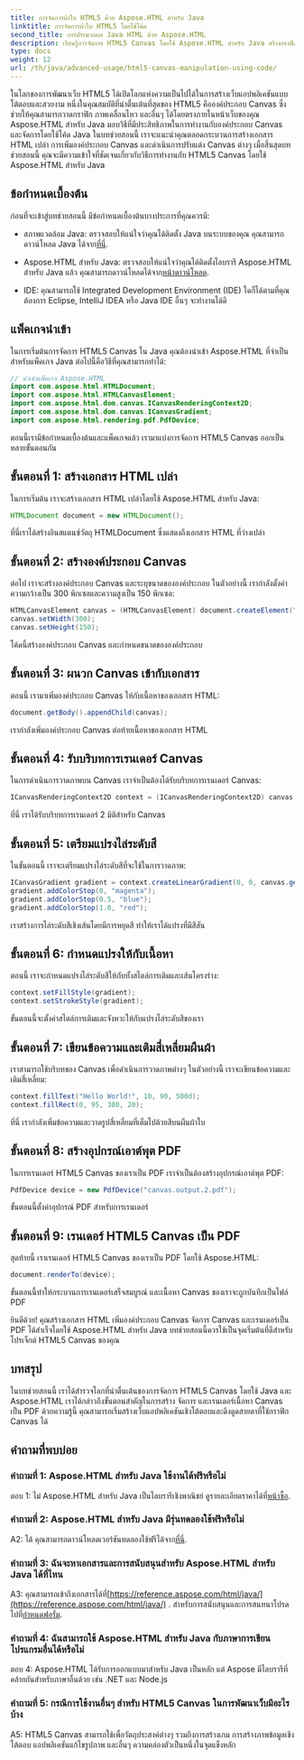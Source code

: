 ```yaml
---
title: การจัดการผ้าใบ HTML5 ด้วย Aspose.HTML สำหรับ Java
linktitle: การจัดการผ้าใบ HTML5 โดยใช้โค้ด
second_title: การประมวลผล Java HTML ด้วย Aspose.HTML
description: เรียนรู้การจัดการ HTML5 Canvas โดยใช้ Aspose.HTML สำหรับ Java สร้างกราฟิกเชิงโต้ตอบพร้อมคำแนะนำทีละขั้นตอน
type: docs
weight: 12
url: /th/java/advanced-usage/html5-canvas-manipulation-using-code/
---
```

ในโลกของการพัฒนาเว็บ HTML5 ได้เปิดโลกแห่งความเป็นไปได้ในการสร้างเว็บแอปพลิเคชันแบบโต้ตอบและสวยงาม หนึ่งในคุณสมบัติที่น่าตื่นเต้นที่สุดของ HTML5 คือองค์ประกอบ Canvas ซึ่งช่วยให้คุณสามารถวาดกราฟิก ภาพเคลื่อนไหว และอื่นๆ ได้โดยตรงภายในหน้าเว็บของคุณ Aspose.HTML สำหรับ Java มอบวิธีที่มีประสิทธิภาพในการทำงานกับองค์ประกอบ Canvas และจัดการโดยใช้โค้ด Java ในบทช่วยสอนนี้ เราจะแนะนำคุณตลอดกระบวนการสร้างเอกสาร HTML เปล่า การเพิ่มองค์ประกอบ Canvas และดำเนินการปรับแต่ง Canvas ต่างๆ เมื่อสิ้นสุดบทช่วยสอนนี้ คุณจะมีความเข้าใจที่ชัดเจนเกี่ยวกับวิธีการทำงานกับ HTML5 Canvas โดยใช้ Aspose.HTML สำหรับ Java

## ข้อกำหนดเบื้องต้น

ก่อนที่จะเข้าสู่บทช่วยสอนนี้ มีข้อกำหนดเบื้องต้นบางประการที่คุณควรมี:

-  สภาพแวดล้อม Java: ตรวจสอบให้แน่ใจว่าคุณได้ติดตั้ง Java บนระบบของคุณ คุณสามารถดาวน์โหลด Java ได้จาก[ที่นี่](https://www.java.com/download/).

-  Aspose.HTML สำหรับ Java: ตรวจสอบให้แน่ใจว่าคุณได้ติดตั้งไลบรารี Aspose.HTML สำหรับ Java แล้ว คุณสามารถดาวน์โหลดได้จาก[หน้าดาวน์โหลด](https://releases.aspose.com/html/java/).

- IDE: คุณสามารถใช้ Integrated Development Environment (IDE) ใดก็ได้ตามที่คุณต้องการ Eclipse, IntelliJ IDEA หรือ Java IDE อื่นๆ จะทำงานได้ดี

## แพ็คเกจนำเข้า

ในการเริ่มต้นการจัดการ HTML5 Canvas ใน Java คุณต้องนำเข้า Aspose.HTML ที่จำเป็นสำหรับแพ็คเกจ Java ต่อไปนี้คือวิธีที่คุณสามารถทำได้:

```java
// นำเข้าแพ็คเกจ Aspose.HTML
import com.aspose.html.HTMLDocument;
import com.aspose.html.HTMLCanvasElement;
import com.aspose.html.dom.canvas.ICanvasRenderingContext2D;
import com.aspose.html.dom.canvas.ICanvasGradient;
import com.aspose.html.rendering.pdf.PdfDevice;
```

ตอนนี้เรามีข้อกำหนดเบื้องต้นและแพ็คเกจแล้ว เรามาแบ่งการจัดการ HTML5 Canvas ออกเป็นหลายขั้นตอนกัน

## ขั้นตอนที่ 1: สร้างเอกสาร HTML เปล่า

ในการเริ่มต้น เราจะสร้างเอกสาร HTML เปล่าโดยใช้ Aspose.HTML สำหรับ Java:

```java
HTMLDocument document = new HTMLDocument();
```

ที่นี่เราได้สร้างอินสแตนซ์วัตถุ HTMLDocument ซึ่งแสดงถึงเอกสาร HTML ที่ว่างเปล่า

## ขั้นตอนที่ 2: สร้างองค์ประกอบ Canvas

ต่อไป เราจะสร้างองค์ประกอบ Canvas และระบุขนาดขององค์ประกอบ ในตัวอย่างนี้ เรากำลังตั้งค่าความกว้างเป็น 300 พิกเซลและความสูงเป็น 150 พิกเซล:

```java
HTMLCanvasElement canvas = (HTMLCanvasElement) document.createElement("canvas");
canvas.setWidth(300);
canvas.setHeight(150);
```

โค้ดนี้สร้างองค์ประกอบ Canvas และกำหนดขนาดขององค์ประกอบ

## ขั้นตอนที่ 3: ผนวก Canvas เข้ากับเอกสาร

ตอนนี้ เรามาเพิ่มองค์ประกอบ Canvas ให้กับเนื้อหาของเอกสาร HTML:

```java
document.getBody().appendChild(canvas);
```

เรากำลังเพิ่มองค์ประกอบ Canvas ต่อท้ายเนื้อหาของเอกสาร HTML

## ขั้นตอนที่ 4: รับบริบทการเรนเดอร์ Canvas

ในการดำเนินการวาดภาพบน Canvas เราจำเป็นต้องได้รับบริบทการเรนเดอร์ Canvas:

```java
ICanvasRenderingContext2D context = (ICanvasRenderingContext2D) canvas.getContext("2d");
```

ที่นี่ เราได้รับบริบทการเรนเดอร์ 2 มิติสำหรับ Canvas

## ขั้นตอนที่ 5: เตรียมแปรงไล่ระดับสี

ในขั้นตอนนี้ เราจะเตรียมแปรงไล่ระดับสีที่จะใช้ในการวาดภาพ:

```java
ICanvasGradient gradient = context.createLinearGradient(0, 0, canvas.getWidth(), 0);
gradient.addColorStop(0, "magenta");
gradient.addColorStop(0.5, "blue");
gradient.addColorStop(1.0, "red");
```

เราสร้างการไล่ระดับสีเชิงเส้นโดยมีการหยุดสี ทำให้เราได้แปรงที่มีสีสัน

## ขั้นตอนที่ 6: กำหนดแปรงให้กับเนื้อหา

ตอนนี้ เราจะกำหนดแปรงไล่ระดับสีให้กับทั้งสไตล์การเติมและเส้นโครงร่าง:

```java
context.setFillStyle(gradient);
context.setStrokeStyle(gradient);
```

ขั้นตอนนี้จะตั้งค่าสไตล์การเติมและจังหวะให้กับแปรงไล่ระดับสีของเรา

## ขั้นตอนที่ 7: เขียนข้อความและเติมสี่เหลี่ยมผืนผ้า

เราสามารถใช้บริบทของ Canvas เพื่อดำเนินการวาดภาพต่างๆ ในตัวอย่างนี้ เราจะเขียนข้อความและเติมสี่เหลี่ยม:

```java
context.fillText("Hello World!", 10, 90, 500d);
context.fillRect(0, 95, 300, 20);
```

ที่นี่ เรากำลังเพิ่มข้อความและวาดรูปสี่เหลี่ยมที่เต็มไปด้วยสีบนผืนผ้าใบ

## ขั้นตอนที่ 8: สร้างอุปกรณ์เอาต์พุต PDF

ในการเรนเดอร์ HTML5 Canvas ของเราเป็น PDF เราจำเป็นต้องสร้างอุปกรณ์เอาต์พุต PDF:

```java
PdfDevice device = new PdfDevice("canvas.output.2.pdf");
```

ขั้นตอนนี้ตั้งค่าอุปกรณ์ PDF สำหรับการเรนเดอร์

## ขั้นตอนที่ 9: เรนเดอร์ HTML5 Canvas เป็น PDF

สุดท้ายนี้ เราเรนเดอร์ HTML5 Canvas ของเราเป็น PDF โดยใช้ Aspose.HTML:

```java
document.renderTo(device);
```

ขั้นตอนนี้ทำให้กระบวนการเรนเดอร์เสร็จสมบูรณ์ และเนื้อหา Canvas ของเราจะถูกบันทึกเป็นไฟล์ PDF

ยินดีด้วย! คุณสร้างเอกสาร HTML เพิ่มองค์ประกอบ Canvas จัดการ Canvas และเรนเดอร์เป็น PDF ได้สำเร็จโดยใช้ Aspose.HTML สำหรับ Java บทช่วยสอนนี้ควรใช้เป็นจุดเริ่มต้นที่ดีสำหรับโปรเจ็กต์ HTML5 Canvas ของคุณ

## บทสรุป

ในบทช่วยสอนนี้ เราได้สำรวจโลกที่น่าตื่นเต้นของการจัดการ HTML5 Canvas โดยใช้ Java และ Aspose.HTML เราได้กล่าวถึงขั้นตอนสำคัญในการสร้าง จัดการ และเรนเดอร์เนื้อหา Canvas เป็น PDF ด้วยความรู้นี้ คุณสามารถเริ่มสร้างเว็บแอปพลิเคชันเชิงโต้ตอบและดึงดูดสายตาที่ใช้กราฟิก Canvas ได้

## คำถามที่พบบ่อย

### คำถามที่ 1: Aspose.HTML สำหรับ Java ใช้งานได้ฟรีหรือไม่

 ตอบ 1: ไม่ Aspose.HTML สำหรับ Java เป็นไลบรารีเชิงพาณิชย์ ดูรายละเอียดราคาได้ที่[หน้าซื้อ](https://purchase.aspose.com/buy).

### คำถามที่ 2: Aspose.HTML สำหรับ Java มีรุ่นทดลองใช้ฟรีหรือไม่

 A2: ได้ คุณสามารถดาวน์โหลดเวอร์ชันทดลองใช้ฟรีได้จาก[ที่นี่](https://releases.aspose.com/).

### คำถามที่ 3: ฉันจะหาเอกสารและการสนับสนุนสำหรับ Aspose.HTML สำหรับ Java ได้ที่ไหน

 A3: คุณสามารถเข้าถึงเอกสารได้ที่[https://reference.aspose.com/html/java/](https://reference.aspose.com/html/java/) . สำหรับการสนับสนุนและการสนทนาโปรดไปที่[กำหนดฟอรั่ม](https://forum.aspose.com/).

### คำถามที่ 4: ฉันสามารถใช้ Aspose.HTML สำหรับ Java กับภาษาการเขียนโปรแกรมอื่นได้หรือไม่

ตอบ 4: Aspose.HTML ได้รับการออกแบบมาสำหรับ Java เป็นหลัก แต่ Aspose มีไลบรารีที่คล้ายกันสำหรับภาษาอื่นด้วย เช่น .NET และ Node.js

### คำถามที่ 5: กรณีการใช้งานอื่นๆ สำหรับ HTML5 Canvas ในการพัฒนาเว็บมีอะไรบ้าง

A5: HTML5 Canvas สามารถใช้เพื่อวัตถุประสงค์ต่างๆ รวมถึงการสร้างเกม การสร้างภาพข้อมูลเชิงโต้ตอบ แอปพลิเคชันแก้ไขรูปภาพ และอื่นๆ ความคล่องตัวเป็นหนึ่งในจุดแข็งหลัก